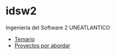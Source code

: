 # idsw2
Ingeniería del Software 2 UNEATLANTICO

* [Temario](temario)
* [Proyectos por abordar](proyectos)
